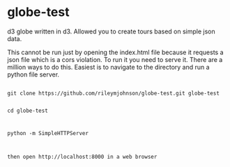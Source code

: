 # globe-test
d3 globe written in d3. Allowed you to create tours based on simple json data.

This cannot be run just by opening the index.html file because it requests a json file which is a cors violation. To run it you need to serve it. There are a million ways to do this. Easiest is to navigate to the directory and run a python file server.

<code>
git clone https://github.com/rileymjohnson/globe-test.git globe-test

cd globe-test

python -m SimpleHTTPServer

then open http://localhost:8000 in a web browser
</code>
